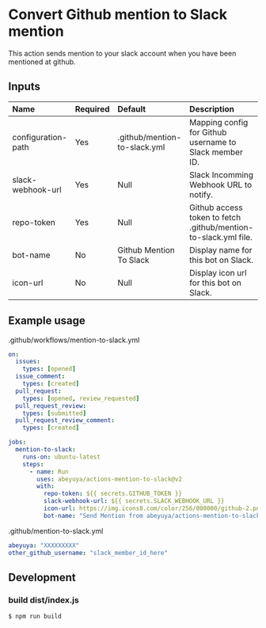 # Convert Github mention to Slack mention

This action sends mention to your slack account when you have been mentioned at github.

## Inputs

| Name | Required | Default | Description |
| :--- | :--- | :--- | :--- |
| configuration-path | Yes | .github/mention-to-slack.yml | Mapping config for Github username to Slack member ID. |
| slack-webhook-url | Yes | Null | Slack Incomming Webhook URL to notify. |
| repo-token | Yes | Null | Github access token to fetch .github/mention-to-slack.yml file. |
| bot-name | No | Github Mention To Slack | Display name for this bot on Slack. |
| icon-url | No | Null | Display icon url for this bot on Slack. |

## Example usage

.github/workflows/mention-to-slack.yml

```yml
on:
  issues:
    types: [opened]
  issue_comment:
    types: [created]
  pull_request:
    types: [opened, review_requested]
  pull_request_review:
    types: [submitted]
  pull_request_review_comment:
    types: [created]

jobs:
  mention-to-slack:
    runs-on: ubuntu-latest
    steps:
      - name: Run
        uses: abeyuya/actions-mention-to-slack@v2
        with:
          repo-token: ${{ secrets.GITHUB_TOKEN }}
          slack-webhook-url: ${{ secrets.SLACK_WEBHOOK_URL }}
          icon-url: https://img.icons8.com/color/256/000000/github-2.png
          bot-name: "Send Mention from abeyuya/actions-mention-to-slack"
```

.github/mention-to-slack.yml

```yml
abeyuya: "XXXXXXXXX"
other_github_username: "slack_member_id_here"
```

## Development

### build dist/index.js

```
$ npm run build
```
